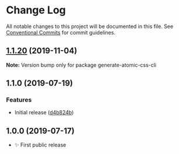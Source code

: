 # Change Log

All notable changes to this project will be documented in this file.
See [Conventional Commits](https://conventionalcommits.org) for commit guidelines.

## [1.1.20](https://gitlab.com/codsen/codsen/compare/generate-atomic-css-cli@1.1.19...generate-atomic-css-cli@1.1.20) (2019-11-04)

**Note:** Version bump only for package generate-atomic-css-cli





## 1.1.0 (2019-07-19)

### Features

- Initial release ([d4b824b](https://gitlab.com/codsen/codsen/commit/d4b824b))

## 1.0.0 (2019-07-17)

- ✨ First public release
